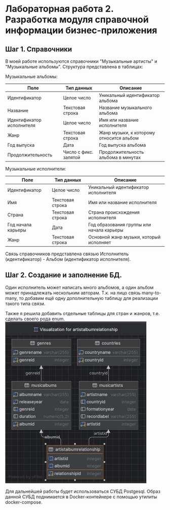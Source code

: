 # Лабораторная работа 2. Разработка модуля справочной информации бизнес-приложения
## Шаг 1. Справочники
В моей работе используются справочники "Музыкальные артисты" и "Музыкальные альбомы".
Структура представлена в таблицах:

Музыкальные альбомы: 

| Поле                      | Тип данных            | Описание                                 |
|---------------------------|-----------------------|------------------------------------------|
| Идентификатор             | Целое число           | Уникальный идентификатор альбома         |
| Название                  | Текстовая строка      | Название музыкального альбома            |
| Идентификатор исполнителя | Целое число           | Имя или название исполнителя             |
| Жанр                      | Текстовая строка      | Жанр музыки, к которому относится альбом |
| Год выпуска               | Дата                  | Год выпуска альбома                      |
| Продолжительность         | Число с фикс. запятой | Продолжительность альбома в минутах      |

Музыкальные исполнители:

| Поле               | Тип данных       | Описание                                  |
|--------------------|------------------|-------------------------------------------|
| Идентификатор      | Целое число      | Уникальный идентификатор исполнителя      |
| Имя                | Текстовая строка | Имя или название исполнителя              |
| Страна             | Текстовая строка | Страна происхождения исполнителя          |
| Год начала карьеры | Дата             | Год образования группы или начала карьеры |
| Жанр               | Текстовая строка | Основной жанр музыки, который исполняет   |

Связь справочников представлена связью Исполнитель (идентификатор) - Альбом (идентификатор исполнителя).


## Шаг 2. Создание и заполнение БД.

Один исполнитель может написать много альбомов, а один альбом может принадлежать нескольким авторам. Т.к. на лицо
связь many-to-many, то добавим ещё одну дополнительную таблицу для реализации такого типа связи.

Также я решила добавить отдельные таблицы для стран и жанров, т.е. сделать своего рода enum.
![img.png](img.png)

Для дальнейшей работы будет использоваться СУБД Postgesql. Образ данной СУБД поднимается в Docker-контейнере с помощью
утилиты docker-compose. 